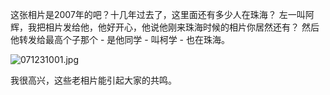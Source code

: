 这张相片是2007年的吧？十几年过去了，这里面还有多少人在珠海？
左一叫阿辉，我把相片发给他，他好开心，他说他刚来珠海时候的相片你居然还有？
然后他转发给最高个子那个 - 是他同学 - 叫柯学 - 也在珠海。

![071231001.jpg](http://ppd8ewq3a.bkt.clouddn.com/071231001.jpg)

我很高兴，这些老相片能引起大家的共鸣。
